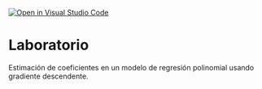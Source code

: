 [![Open in Visual Studio Code](https://classroom.github.com/assets/open-in-vscode-c66648af7eb3fe8bc4f294546bfd86ef473780cde1dea487d3c4ff354943c9ae.svg)](https://classroom.github.com/online_ide?assignment_repo_id=9151771&assignment_repo_type=AssignmentRepo)
# Laboratorio

Estimación de coeficientes en un modelo de regresión polinomial usando gradiente descendente.
